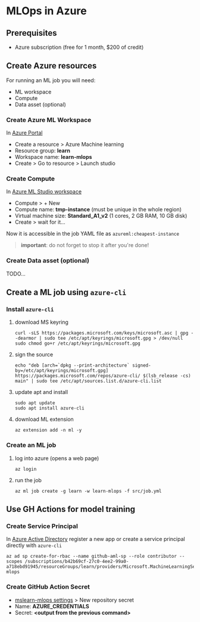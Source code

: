 # MLOps in Azure

## Prerequisites

* Azure subscription (free for 1 month, $200 of credit)

## Create Azure resources

For running an ML job you will need:

* ML workspace
* Compute
* Data asset (optional)

### Create Azure ML Workspace

In [Azure Portal](https://portal.azure.com/) 

* Create a resource > Azure Machine learning
* Resource group: **learn**
* Workspace name: **learn-mlops**
* Create > Go to resource > Launch studio

### Create Compute

In [Azure ML Studio workspace](https://ml.azure.com/?tid=6571d690-b42e-4b19-90e7-d85b945aa165&wsid=/subscriptions/b42b69cf-27c0-4ee2-99a0-a718ebd91945/resourceGroups/learn/providers/Microsoft.MachineLearningServices/workspaces/mlops)

* Compute > + New
* Compute name: **tmp-instance** (must be unique in the whole region)
* Virtual machine size: **Standard_A1_v2** (1 cores, 2 GB RAM, 10 GB disk)
* Create > wait for it...

Now it is accessible in the job YAML file as `azureml:cheapest-instance`

> **important**: do not forget to stop it after you're done!

### Create Data asset (optional)

TODO...

## Create a ML job using `azure-cli`

### Install `azure-cli`

1. download MS keyring
    ```
    curl -sLS https://packages.microsoft.com/keys/microsoft.asc | gpg --dearmor | sudo tee /etc/apt/keyrings/microsoft.gpg > /dev/null
    sudo chmod go+r /etc/apt/keyrings/microsoft.gpg
    ```
2. sign the source
    ```
    echo "deb [arch=`dpkg --print-architecture` signed-by=/etc/apt/keyrings/microsoft.gpg] https://packages.microsoft.com/repos/azure-cli/ $(lsb_release -cs) main" | sudo tee /etc/apt/sources.list.d/azure-cli.list
    ```

3. update apt and install
    ```
    sudo apt update
    sudo apt install azure-cli
    ```

4. download ML extension
    ```
    az extension add -n ml -y
    ```

### Create an ML job

1. log into azure (opens a web page)

    ```
    az login
    ```

2. run the job
    ```
    az ml job create -g learn -w learn-mlops -f src/job.yml
    ```

## Use GH Actions for model training

### Create Service Principal

In [Azure Active Directory](https://portal.azure.com/#view/Microsoft_AAD_IAM/ActiveDirectoryMenuBlade/~/RegisteredApps) register a new app or create a service principal directly with `azure-cli`

```
az ad sp create-for-rbac --name github-aml-sp --role contributor --scopes /subscriptions/b42b69cf-27c0-4ee2-99a0-a718ebd91945/resourceGroups/learn/providers/Microsoft.MachineLearningServices/workspaces/learn-mlops
```

### Create GitHub Action Secret

* [mslearn-mlops  settings](https://github.com/ficinator/mslearn-mlops/settings/secrets/actions) > New repository secret
* Name: **AZURE_CREDENTIALS**
* Secret: **\<output from the previous command\>**

